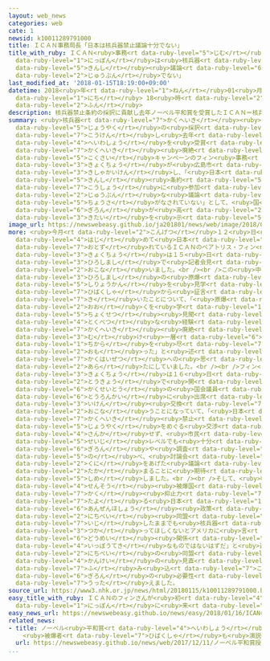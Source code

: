 ```yaml
---
layout: web_news
categories: web
cate: 1
newsid: k10011289791000
title: ＩＣＡＮ事務局長「日本は核兵器禁止議論十分でない」
title_with_ruby: ＩＣＡＮ<ruby>事務<rt data-ruby-level="5">じむ</rt></ruby><ruby>局長<rt data-ruby-level="3">きょくちょう</rt></ruby>「<ruby>日本<rt
  data-ruby-level="1">にっぽん</rt></ruby>は<ruby>核兵器<rt data-ruby-level="7">かくへいき</rt></ruby><ruby>禁止<rt
  data-ruby-level="5">きんし</rt></ruby><ruby>議論<rt data-ruby-level="6">ぎろん</rt></ruby><ruby>十分<rt
  data-ruby-level="2">じゅうぶん</rt></ruby>でない」
last_modified_at: '2018-01-15T18:19:00+09:00'
datetime: 2018<ruby>年<rt data-ruby-level="1">ねん</rt></ruby>01<ruby>月<rt data-ruby-level="1">がつ</rt></ruby>15<ruby>日<rt
  data-ruby-level="1">にち</rt></ruby> 18<ruby>時<rt data-ruby-level="2">じ</rt></ruby>19<ruby>分<rt
  data-ruby-level="2">ふん</rt></ruby>
description: 核兵器禁止条約の採択に貢献し去年ノーベル平和賞を受賞したＩＣＡＮ＝核兵器廃絶国際キャンペーンのフィン事務局長が広島市で記者会見し、「日本は禁止条約をめぐる交渉に参加せず、十分な議論や調査がなされていない」として、国をあげた議論が高まることに期待を示しました。
summary: <ruby>核兵器<rt data-ruby-level="7">かくへいき</rt></ruby><ruby>禁止<rt data-ruby-level="5">きんし</rt></ruby><ruby>条約<rt
  data-ruby-level="5">じょうやく</rt></ruby>の<ruby>採択<rt data-ruby-level="7">さいたく</rt></ruby>に<ruby>貢献<rt
  data-ruby-level="7">こうけん</rt></ruby>し<ruby>去年<rt data-ruby-level="3">きょねん</rt></ruby>ノーベル<ruby>平和賞<rt
  data-ruby-level="4">へいわしょう</rt></ruby>を<ruby>受賞<rt data-ruby-level="4">じゅしょう</rt></ruby>したＩＣＡＮ＝<ruby>核兵器<rt
  data-ruby-level="7">かくへいき</rt></ruby><ruby>廃絶<rt data-ruby-level="7">はいぜつ</rt></ruby><ruby>国際<rt
  data-ruby-level="5">こくさい</rt></ruby>キャンペーンのフィン<ruby>事務<rt data-ruby-level="5">じむ</rt></ruby><ruby>局長<rt
  data-ruby-level="3">きょくちょう</rt></ruby>が<ruby>広島市<rt data-ruby-level="3">ひろしまし</rt></ruby>で<ruby>記者会見<rt
  data-ruby-level="3">きしゃかいけん</rt></ruby>し、「<ruby>日本<rt data-ruby-level="1">にっぽん</rt></ruby>は<ruby>禁止<rt
  data-ruby-level="5">きんし</rt></ruby><ruby>条約<rt data-ruby-level="5">じょうやく</rt></ruby>をめぐる<ruby>交渉<rt
  data-ruby-level="7">こうしょう</rt></ruby>に<ruby>参加<rt data-ruby-level="4">さんか</rt></ruby>せず、<ruby>十分<rt
  data-ruby-level="2">じゅうぶん</rt></ruby>な<ruby>議論<rt data-ruby-level="6">ぎろん</rt></ruby>や<ruby>調査<rt
  data-ruby-level="5">ちょうさ</rt></ruby>がなされていない」として、<ruby>国<rt data-ruby-level="2">くに</rt></ruby>をあげた<ruby>議論<rt
  data-ruby-level="6">ぎろん</rt></ruby>が<ruby>高<rt data-ruby-level="2">たか</rt></ruby>まることに<ruby>期待<rt
  data-ruby-level="3">きたい</rt></ruby>を<ruby>示<rt data-ruby-level="5">しめ</rt></ruby>しました。
image_url: https://newswebeasy.github.io/ja201801/news/web/image/2018/01/15/K10011289791_1801151826_1801151830_01_02.jpg
more: <ruby>今月<rt data-ruby-level="2">こんげつ</rt></ruby>１２<ruby>日<rt data-ruby-level="1">にち</rt></ruby>から<ruby>初<rt
  data-ruby-level="4">はじ</rt></ruby>めて<ruby>日本<rt data-ruby-level="1">にっぽん</rt></ruby>を<ruby>訪<rt
  data-ruby-level="7">おとず</rt></ruby>れているＩＣＡＮのベアトリス・フィン<ruby>事務<rt data-ruby-level="5">じむ</rt></ruby><ruby>局長<rt
  data-ruby-level="3">きょくちょう</rt></ruby>は１５<ruby>日<rt data-ruby-level="1">にち</rt></ruby>、<ruby>広島市<rt
  data-ruby-level="3">ひろしまし</rt></ruby>で<ruby>記者会見<rt data-ruby-level="3">きしゃかいけん</rt></ruby>を<ruby>行<rt
  data-ruby-level="2">おこな</rt></ruby>いました。<br /><br />この<ruby>中<rt data-ruby-level="1">なか</rt></ruby>で、<ruby>広島市<rt
  data-ruby-level="3">ひろしまし</rt></ruby>の<ruby>原爆<rt data-ruby-level="7">げんばく</rt></ruby><ruby>資料館<rt
  data-ruby-level="5">しりょうかん</rt></ruby>を<ruby>見学<rt data-ruby-level="1">けんがく</rt></ruby>し<ruby>被爆者<rt
  data-ruby-level="7">ひばくしゃ</rt></ruby>から<ruby>証言<rt data-ruby-level="5">しょうげん</rt></ruby>を<ruby>聴<rt
  data-ruby-level="7">き</rt></ruby>いたことについて、「<ruby>原爆<rt data-ruby-level="7">げんばく</rt></ruby>についてこれまで<ruby>多<rt
  data-ruby-level="2">おお</rt></ruby>くを<ruby>学<rt data-ruby-level="1">まな</rt></ruby>んできたが、ここで<ruby>直接<rt
  data-ruby-level="5">ちょくせつ</rt></ruby><ruby>見聞<rt data-ruby-level="2">みき</rt></ruby>きするのは<ruby>特別<rt
  data-ruby-level="4">とくべつ</rt></ruby>な<ruby>経験<rt data-ruby-level="5">けいけん</rt></ruby>で、<ruby>核兵器<rt
  data-ruby-level="7">かくへいき</rt></ruby><ruby>廃絶<rt data-ruby-level="7">はいぜつ</rt></ruby>に<ruby>向<rt
  data-ruby-level="3">む</rt></ruby>け<ruby>一層<rt data-ruby-level="6">いっそう</rt></ruby><ruby>力<rt
  data-ruby-level="1">ちから</rt></ruby>を<ruby>尽<rt data-ruby-level="7">つ</rt></ruby>くさなければいけないと<ruby>思<rt
  data-ruby-level="2">おも</rt></ruby>った」と<ruby>述<rt data-ruby-level="5">の</rt></ruby>べ、<ruby>核廃絶<rt
  data-ruby-level="7">かくはいぜつ</rt></ruby>への<ruby>思<rt data-ruby-level="2">おも</rt></ruby>いを<ruby>新<rt
  data-ruby-level="2">あら</rt></ruby>たにしていました。<br /><br />フィン<ruby>事務<rt data-ruby-level="5">じむ</rt></ruby><ruby>局長<rt
  data-ruby-level="3">きょくちょう</rt></ruby>は１６<ruby>日<rt data-ruby-level="1">にち</rt></ruby>、<ruby>東京<rt
  data-ruby-level="2">とうきょう</rt></ruby>で<ruby>開<rt data-ruby-level="3">ひら</rt></ruby>かれる<ruby>各政党<rt
  data-ruby-level="6">かくせいとう</rt></ruby>の<ruby>国会議員<rt data-ruby-level="4">こっかいぎいん</rt></ruby>との<ruby>討論会<rt
  data-ruby-level="6">とうろんかい</rt></ruby>に<ruby>出席<rt data-ruby-level="4">しゅっせき</rt></ruby>し、<ruby>意見<rt
  data-ruby-level="3">いけん</rt></ruby><ruby>交換<rt data-ruby-level="7">こうかん</rt></ruby>を<ruby>行<rt
  data-ruby-level="2">おこな</rt></ruby>うことになっていて、「<ruby>日本<rt data-ruby-level="1">にっぽん</rt></ruby>は<ruby>核兵器<rt
  data-ruby-level="7">かくへいき</rt></ruby><ruby>禁止<rt data-ruby-level="5">きんし</rt></ruby><ruby>条約<rt
  data-ruby-level="5">じょうやく</rt></ruby>をめぐる<ruby>交渉<rt data-ruby-level="7">こうしょう</rt></ruby>に<ruby>参加<rt
  data-ruby-level="4">さんか</rt></ruby>せず、<ruby>市民<rt data-ruby-level="4">しみん</rt></ruby>レベルでも<ruby>政治<rt
  data-ruby-level="5">せいじ</rt></ruby>レベルでも<ruby>十分<rt data-ruby-level="2">じゅうぶん</rt></ruby>な<ruby>議論<rt
  data-ruby-level="6">ぎろん</rt></ruby>や<ruby>調査<rt data-ruby-level="5">ちょうさ</rt></ruby>がなされていない」と<ruby>述<rt
  data-ruby-level="5">の</rt></ruby>べ、<ruby>討論会<rt data-ruby-level="6">とうろんかい</rt></ruby>をきっかけに<ruby>国<rt
  data-ruby-level="2">くに</rt></ruby>をあげた<ruby>議論<rt data-ruby-level="6">ぎろん</rt></ruby>が<ruby>高<rt
  data-ruby-level="2">たか</rt></ruby>まることに<ruby>期待<rt data-ruby-level="3">きたい</rt></ruby>を<ruby>示<rt
  data-ruby-level="5">しめ</rt></ruby>しました。<br /><br />そして、<ruby>唯一<rt data-ruby-level="7">ゆいいつ</rt></ruby>の<ruby>戦争<rt
  data-ruby-level="4">せんそう</rt></ruby><ruby>被爆国<rt data-ruby-level="7">ひばくこく</rt></ruby>でありながらアメリカの<ruby>核<rt
  data-ruby-level="7">かく</rt></ruby><ruby>抑止力<rt data-ruby-level="7">よくしりょく</rt></ruby>に<ruby>頼<rt
  data-ruby-level="7">たよ</rt></ruby>る<ruby>日本<rt data-ruby-level="1">にっぽん</rt></ruby>の<ruby>安全保障<rt
  data-ruby-level="6">あんぜんほしょう</rt></ruby><ruby>政策<rt data-ruby-level="6">せいさく</rt></ruby>について、「<ruby>日米<rt
  data-ruby-level="2">にちべい</rt></ruby><ruby>同盟<rt data-ruby-level="6">どうめい</rt></ruby>を<ruby>維持<rt
  data-ruby-level="7">いじ</rt></ruby>したままでも<ruby>核兵器<rt data-ruby-level="7">かくへいき</rt></ruby>を<ruby>使<rt
  data-ruby-level="3">つか</rt></ruby>ってほしくないとアメリカに<ruby>言<rt data-ruby-level="2">い</rt></ruby>うことはできるはずだ。<ruby>同盟<rt
  data-ruby-level="6">どうめい</rt></ruby><ruby>関係<rt data-ruby-level="4">かんけい</rt></ruby>とは<ruby>一方的<rt
  data-ruby-level="4">いっぽうてき</rt></ruby>なものではないはずだ」と<ruby>述<rt data-ruby-level="5">の</rt></ruby>べ、<ruby>日米<rt
  data-ruby-level="2">にちべい</rt></ruby>の<ruby>同盟<rt data-ruby-level="6">どうめい</rt></ruby><ruby>関係<rt
  data-ruby-level="4">かんけい</rt></ruby>の<ruby>見直<rt data-ruby-level="2">みなお</rt></ruby>しにも<ruby>踏<rt
  data-ruby-level="7">ふ</rt></ruby>み<ruby>込<rt data-ruby-level="7">こ</rt></ruby>んだ<ruby>議論<rt
  data-ruby-level="6">ぎろん</rt></ruby>の<ruby>必要性<rt data-ruby-level="5">ひつようせい</rt></ruby>を<ruby>訴<rt
  data-ruby-level="7">うった</rt></ruby>えました。
source_url: https://www3.nhk.or.jp/news/html/20180115/k10011289791000.html
easy_title_with_ruby: ＩＣＡＮのフィンさんが<ruby>初<rt data-ruby-level="4">はじ</rt></ruby>めて<ruby>日本<rt
  data-ruby-level="1">にっぽん</rt></ruby>に<ruby>来<rt data-ruby-level="2">く</rt></ruby>る
easy_news_url: https://newswebeasy.github.io/news/easy/2018/01/16/ICANのフィンさんが初めて日本に来る
related_news:
- title: ノーベル<ruby>平和賞<rt data-ruby-level="4">へいわしょう</rt></ruby><ruby>授賞式<rt data-ruby-level="5">じゅしょうしき</rt></ruby>
    <ruby>被爆者<rt data-ruby-level="7">ひばくしゃ</rt></ruby>も<ruby>演説<rt data-ruby-level="5">えんぜつ</rt></ruby>
  url: https://newswebeasy.github.io/news/web/2017/12/11/ノーベル平和賞授賞式-被爆者も演説
...
```


